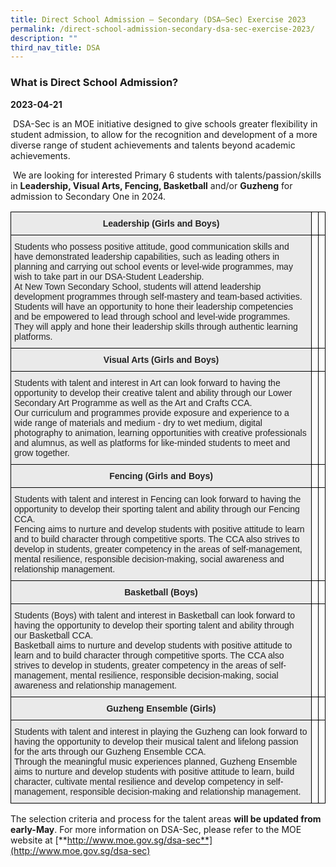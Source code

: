 ```yaml
---
title: Direct School Admission – Secondary (DSA–Sec) Exercise 2023
permalink: /direct-school-admission-secondary-dsa-sec-exercise-2023/
description: ""
third_nav_title: DSA
---
```

### What is Direct School Admission?

**2023-04-21**

&nbsp;DSA-Sec is an MOE initiative designed to give schools greater flexibility in student admission, to allow for the recognition and development of a more diverse range of student achievements and talents beyond academic achievements.

&nbsp;We are looking for interested Primary 6 students with talents/passion/skills in&nbsp;**Leadership, Visual Arts, Fencing, Basketball**&nbsp;and/or&nbsp;**Guzheng**&nbsp;for admission to Secondary One in 2024.
 
 <style type="text/css">
.tg  {border-collapse:collapse;border-spacing:0;}
.tg td{border-color:black;border-style:solid;border-width:1px;font-family:Arial, sans-serif;font-size:14px;
  overflow:hidden;padding:10px 5px;word-break:normal;}
.tg th{border-color:black;border-style:solid;border-width:1px;font-family:Arial, sans-serif;font-size:14px;
  font-weight:normal;overflow:hidden;padding:10px 5px;word-break:normal;}
.tg .tg-n4qt{background-color:#EAEAEA;color:#222;font-weight:bold;text-align:center;vertical-align:top}
.tg .tg-y7qa{background-color:#EAEAEA;color:#222;text-align:left;vertical-align:top}
.tg .tg-0lax{text-align:left;vertical-align:top}
</style>
<table class="tg">
<thead>
  <tr>
    <th class="tg-n4qt">Leadership (Girls and Boys)</th>
    <th class="tg-0lax"></th>
    <th class="tg-0lax"></th>
  </tr>
</thead>
<tbody>
  <tr>
    <td class="tg-y7qa">Students who possess positive attitude, good communication skills and have demonstrated leadership capabilities, such as leading others in planning and carrying out school events or level-wide programmes, may wish to take part in our DSA-Student Leadership.<br> At New Town Secondary School, students will attend leadership development programmes through self-mastery and team-based activities. Students will have an opportunity to hone their leadership competencies and be empowered to lead through school and level-wide programmes. They will apply and hone their leadership skills through authentic learning platforms. </td>
    <td class="tg-0lax"></td>
    <td class="tg-0lax"></td>
  </tr>
  <tr>
    <td class="tg-n4qt">Visual Arts (Girls and Boys)</td>
    <td class="tg-0lax"></td>
    <td class="tg-0lax"></td>
  </tr>
  <tr>
    <td class="tg-y7qa">Students with talent and interest in Art can look forward to having the opportunity to develop their creative talent and ability through our Lower Secondary Art Programme as well as the Art and Crafts CCA. <br>Our curriculum and programmes provide exposure and experience to a wide range of materials and medium - dry to wet medium, digital photography to animation, learning opportunities with creative professionals and alumnus, as well as platforms for like-minded students to meet and grow together. </td>
    <td class="tg-0lax"></td>
    <td class="tg-0lax"></td>
  </tr>
  <tr>
    <td class="tg-n4qt">Fencing (Girls and Boys)</td>
    <td class="tg-0lax"></td>
    <td class="tg-0lax"></td>
  </tr>
  <tr>
    <td class="tg-y7qa">Students with talent and interest in Fencing can look forward to having the opportunity to develop their sporting talent and ability through our Fencing CCA. <br>Fencing aims to nurture and develop students with positive attitude to learn and to build character through competitive sports. The CCA also strives to develop in students, greater competency in the areas of self-management, mental resilience, responsible decision-making, social awareness and relationship management.</td>
    <td class="tg-0lax"></td>
    <td class="tg-0lax"></td>
  </tr>
  <tr>
    <td class="tg-n4qt">Basketball (Boys)</td>
    <td class="tg-0lax"></td>
    <td class="tg-0lax"></td>
  </tr>
  <tr>
    <td class="tg-y7qa">Students (Boys) with talent and interest in Basketball can look forward to having the opportunity to develop their sporting talent and ability through our Basketball CCA. <br>Basketball aims to nurture and develop students with positive attitude to learn and to build character through competitive sports. The CCA also strives to develop in students, greater competency in the areas of self-management, mental resilience, responsible decision-making, social awareness and relationship management.</td>
    <td class="tg-0lax"></td>
    <td class="tg-0lax"></td>
  </tr>
  <tr>
    <td class="tg-n4qt">Guzheng Ensemble (Girls)</td>
    <td class="tg-0lax"></td>
    <td class="tg-0lax"></td>
  </tr>
  <tr>
    <td class="tg-y7qa">Students with talent and interest in playing the Guzheng can look forward to having the opportunity to develop their musical talent and lifelong passion for the arts through our Guzheng Ensemble CCA. <br>Through the meaningful music experiences planned, Guzheng Ensemble aims to nurture and develop students with positive attitude to learn, build character, cultivate mental resilience and develop competency in self-management, responsible decision-making and relationship management. </td>
    <td class="tg-0lax"></td>
    <td class="tg-0lax"></td>
  </tr>
</tbody>
</table>

The selection criteria and process for the talent areas&nbsp;**will be updated from early-May**. For more information on DSA-Sec, please refer to the MOE website at&nbsp;[**http://www.moe.gov.sg/dsa-sec**](http://www.moe.gov.sg/dsa-sec)